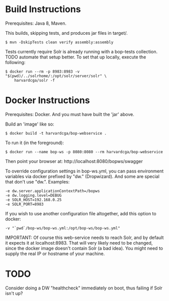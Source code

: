 Build Instructions
==================

Prerequisites: Java 8, Maven.

This builds, skipping tests, and produces jar files in target/.

    $ mvn -DskipTests clean verify assembly:assembly

Tests currently require Solr is already running with a bop-tests
collection. TODO automate that setup better.  To set that up locally,
execute the following:

    $ docker run --rm -p 8983:8983 -v "$(pwd)/../solrhome/:/opt/solr/server/solr" \
        harvardcga/solr -f

Docker Instructions
===================

Prerequisites: Docker. And you must have built the 'jar' above.

Build an 'image' like so:

    $ docker build -t harvardcga/bop-webservice .
    
To run it (in the foreground):
    
    $ docker run --name bop-ws -p 8080:8080 --rm harvardcga/bop-webservice
    
Then point your browser at:
http://localhost:8080/bopws/swagger

To override configuration settings in bop-ws.yml, you can pass environment
variables via docker prefixed by "dw." (Dropwizard). And some are
special that don't use "dw.".  Examples:
     
    -e dw.server.applicationContextPath=/bopws
    -e dw.logging.level=DEBUG
    -e SOLR_HOST=192.168.0.25
    -e SOLR_PORT=8983

If you wish to use another configuration file altogether, add this option to docker:

    -v "`pwd`/bop-ws/bop-ws.yml:/opt/bop-ws/bop-ws.yml"

IMPORTANT: Of course this web-service needs to reach Solr, and by default
it expects it at localhost:8983.  That will very likely need to be
changed, since the docker image doesn't contain Solr (a bad idea).
You might need to supply the real IP or hostname of your machine.


TODO
====

Consider doing a DW "healthcheck" immediately on boot, thus failing
if Solr isn't up?